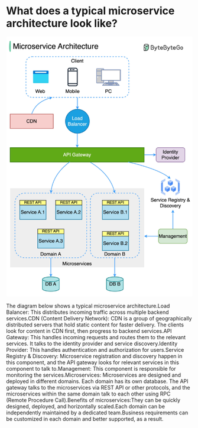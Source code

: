 # What does a typical microservice architecture look like?

<p>
  <img src="../images/typical-microservice-arch.jpg" style="width: 520px" />
</p>
The diagram below shows a typical microservice architecture.Load Balancer: This distributes incoming traffic across multiple backend services.CDN (Content Delivery Network): CDN is a group of geographically distributed servers that hold static content for faster delivery. The clients look for content in CDN first, then progress  to backend services.API Gateway: This handles incoming requests and routes them to the relevant services. It talks to the identity provider and service discovery.Identity Provider: This handles authentication and authorization for users.Service Registry & Discovery: Microservice registration and discovery happen in this component, and the API gateway looks for relevant services in this component to talk to.Management: This component is responsible for monitoring the services.Microservices: Microservices are designed and deployed in different domains. Each domain has its own database. The API gateway talks to the microservices via REST API or other protocols, and the microservices within the same domain talk to each other using RPC (Remote Procedure Call).Benefits of microservices:They can be quickly designed, deployed, and horizontally scaled.Each domain can be independently maintained by a dedicated team.Business requirements can be customized in each domain and better supported, as a result.